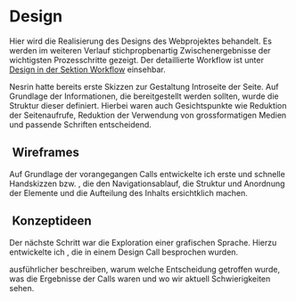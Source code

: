 # Design

Hier wird die Realisierung des Designs des Webprojektes behandelt. Es werden im weiteren Verlauf stichpropbenartig Zwischenergebnisse der wichtigsten Prozesschritte gezeigt. Der detaillierte Workflow ist unter [Design in der Sektion Workflow](/src/workflow/detailed/design.md) einsehbar.

Nesrin hatte bereits erste Skizzen zur Gestaltung Introseite der Seite. Auf Grundlage der Informationen, die bereitgestellt werden sollten, wurde die Struktur dieser definiert. Hierbei waren auch Gesichtspunkte wie Reduktion der Seitenaufrufe, Reduktion der Verwendung von grossformatigen Medien und passende Schriften entscheidend.

##  Wireframes

Auf Grundlage der vorangegangen Calls entwickelte ich erste und schnelle Handskizzen bzw. <c-external-link url="https://cloud.nadineprigann.de/index.php/s/XAe4nsLsXPcMCBD" label="strukturelle Skizzen (Wireframes)" />, die den Navigationsablauf, die Struktur und Anordnung der Elemente und die Aufteilung des Inhalts ersichtklich machen.  

##  Konzeptideen

Der nächste Schritt war die Exploration einer grafischen Sprache. Hierzu entwickelte ich <c-external-link url="https://cloud.nadineprigann.de/index.php/s/oeD8Tb96FMPYYBp" label="verschiedene Entwürfe" />, die in einem Design Call besprochen wurden.

ausführlicher beschreiben, warum welche Entscheidung getroffen wurde, was die Ergebnisse der Calls waren und wo wir aktuell Schwierigkeiten sehen.
